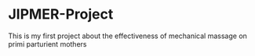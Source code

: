 # JIPMER-Project
This is my first project about the effectiveness of mechanical massage on primi parturient mothers
